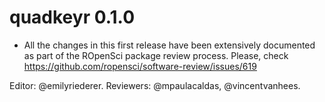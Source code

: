 # quadkeyr 0.1.0

* All the changes in this first release have been extensively documented
as part of the ROpenSci package review process.
Please, check https://github.com/ropensci/software-review/issues/619

Editor: @emilyriederer. 
Reviewers: @mpaulacaldas, @vincentvanhees. 
